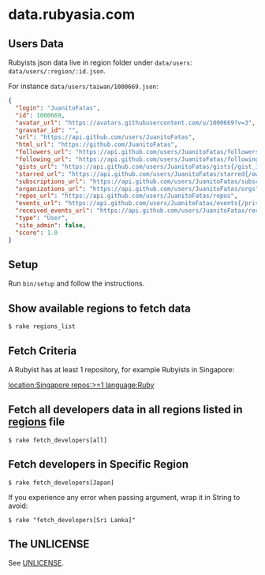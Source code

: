 # data.rubyasia.com

## Users Data

Rubyists json data live in region folder under `data/users`: `data/users/:region/:id.json`.

For instance `data/users/taiwan/1000669.json`:

```json
{
  "login": "JuanitoFatas",
  "id": 1000669,
  "avatar_url": "https://avatars.githubusercontent.com/u/1000669?v=3",
  "gravatar_id": "",
  "url": "https://api.github.com/users/JuanitoFatas",
  "html_url": "https://github.com/JuanitoFatas",
  "followers_url": "https://api.github.com/users/JuanitoFatas/followers",
  "following_url": "https://api.github.com/users/JuanitoFatas/following{/other_user}",
  "gists_url": "https://api.github.com/users/JuanitoFatas/gists{/gist_id}",
  "starred_url": "https://api.github.com/users/JuanitoFatas/starred{/owner}{/repo}",
  "subscriptions_url": "https://api.github.com/users/JuanitoFatas/subscriptions",
  "organizations_url": "https://api.github.com/users/JuanitoFatas/orgs",
  "repos_url": "https://api.github.com/users/JuanitoFatas/repos",
  "events_url": "https://api.github.com/users/JuanitoFatas/events{/privacy}",
  "received_events_url": "https://api.github.com/users/JuanitoFatas/received_events",
  "type": "User",
  "site_admin": false,
  "score": 1.0
}
```

## Setup

Run `bin/setup` and follow the instructions.

## Show available regions to fetch data

    $ rake regions_list

## Fetch Criteria

A Rubyist has at least 1 repository, for example Rubyists in Singapore:

[location:Singapore repos:>=1 language:Ruby](https://github.com/search?utf8=%E2%9C%93&q=location%3ASingapore+repos%3A%3E%3D1+language%3ARuby&type=Users&ref=searchresults)

## Fetch all developers data in all regions listed in [regions](/regions) file

    $ rake fetch_developers[all]

## Fetch developers in Specific Region

    $ rake fetch_developers[Japan]

If you experience any error when passing argument, wrap it in String to avoid:

    $ rake "fetch_developers[Sri Lanka]"

## The UNLICENSE

See [UNLICENSE](/UNLICENSE).
